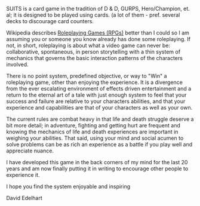 SUITS is a card game in the tradition of D & D, GURPS, Hero/Champion, et. al; it is designed to be played using cards. (a lot of them - pref. several decks to discourage card counters. 

Wikipedia describes [Roleplaying Games (RPGs)](http://en.wikipedia.org/wiki/Role-playing_game) better than I could so I am assuming you or someone you know already has done some roleplaying. If not, in short, roleplaying is about what a video game can never be: collaborative, spontaneous, in person storytelling with a thin system of mechanics that governs the basic interaction patterns of the characters involved. 

There is no point system, predefined objective, or way to "Win" a roleplaying game, other than enjoying the experience. It is a divergence from the ever escalating environment of effects driven entertainment and a return to the eternal art of a tale with just enough system to feel that your success and failure are relative to your characters abilities, and that your experience and capabilities are that of your characters as well as your own. 

The current rules are combat heavy in that life and death struggle deserve a bit more detail; in adventure, fighting and getting hurt are frequent and knowing the mechanics of life and death experiences are important in weighing your abilities. That said, using your mind and social acumen to solve problems can be as rich an experience as a battle if you play well and appreciate nuance. 

I have developed this game in the back corners of my mind for the last 20 years and am now finally putting it in writing to encourage other people to experience it. 

I hope you find the system enjoyable and inspiring

David Edelhart